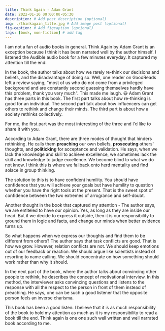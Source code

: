 ```yaml
---
title: Think Again - Adam Grant
date: 2022-01-16 00:00:00-05:30
description: # Add post description (optional)
img: ./thinkagain_title.jpg # Add image post (optional)
fig-caption: # Add figcaption (optional)
tags: [book, non-fiction] # add tag
---
```


I am not a fan of audio books in general. Think Again by Adam Grant is an exception because I think it has been narrated well by the author himself. I listened the Audible audio book for a few minutes everyday. It captured my attention till the end. 

In the book, the author talks about how we rarely re-think our decisions and beliefs, and the disadvantage of doing so. Well, one reader on GoodReads left a review saying, "most of us who do not come from a privileged background and are constantly second guessing themselves hardly have this problem, thank you very much". This made me laugh.  :laughing: Adam Grant has three parts in this book. The first part talks about how re-thinking is good for an individual. The second part talk about how influencers can get others to rethink and change their minds. The third part is about how a society rethinks collectively. 

For me, the first part was the most interesting of the three and I'd like to share it with you. 

According to Adam Grant, there are three modes of thought that hinders rethinking. He calls them **preaching** our own beliefs, **prosecuting** others' thoughts, and **politicking** for acceptance and validation. He says, when we lack the knowledge and skill to  achieve excellence, we sometimes lack the skill and knowledge to judge excellence. We become blind to what we do not know. I think this is where we fallback onto herd mentality and find solace in group thinking. 

The solution to this is to have confident humility. You should have confidence that you will achieve your goals but have humility to question whether you have the right tools at the present. That is the sweet spot of confidence between the two extremes of arrogrance and self-doubt.

Another thought in the book that captured my attention - The author says, we are entiteled to have our opinion. Yes, as long as they are inside our head. But if we decide to express it outside, then it is our responsibility to ground them in logic and facts, and change our minds when better evidence turns up. 

So what happens when we express our thoughts and find them to be different from others? The author says that task conflicts are good. That is how we grow. However, relation conflicts are not. We should keep emotions out of our feedback or reaction. We should argue like scientists instead of resorting to name calling. We should concentrate on how something should work rather than why it should. 

In the next part of the book, where the author talks about convincing other people to rethink, he describes the concept of motivational interview. In this method, the interviewer asks convincing questions and listens to the response with all the respect to the person in front of them instead of preaching. He says, one can be such a good listener that the opposite person feels an inverse charisma.

This book has been a good listen. I believe that it is as much responsibility of the book to hold my attention as much as it is my responsibility to read a book till the end. Think again is one one such well written and well narrated book according to me. 
